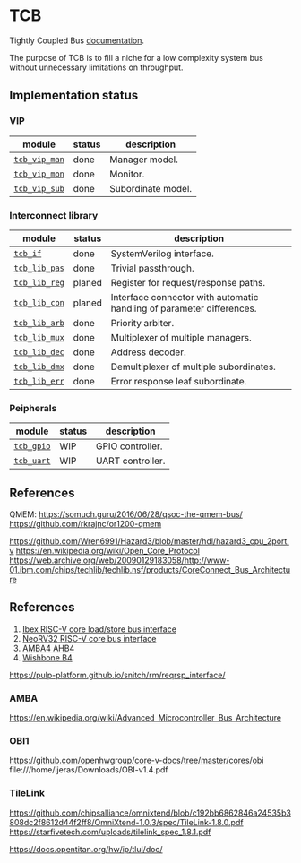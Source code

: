 # TCB

Tightly Coupled Bus [documentation](doc/TCB.md).

The purpose of TCB is to fill a niche for a low complexity system bus
without unnecessary limitations on throughput.

## Implementation status

### VIP

| module                                      | status | description |
|---------------------------------------------|--------|-------------|
| [`tcb_vip_man`](hdl/tbn/vip/tcb_vip_man.sv) | done   | Manager model. |
| [`tcb_vip_mon`](hdl/tbn/vip/tcb_vip_mon.sv) | done   | Monitor. |
| [`tcb_vip_sub`](hdl/tbn/vip/tcb_vip_sub.sv) | done   | Subordinate model. |

### Interconnect library

| module                                      | status | description |
|---------------------------------------------|--------|-------------|
| [`tcb_if`     ](hdl/rtl/tcb_if.sv         ) | done   | SystemVerilog interface. |
| [`tcb_lib_pas`](hdl/rtl/lib/tcb_lib_pas.sv) | done   | Trivial passthrough. |
| [`tcb_lib_reg`](hdl/rtl/lib/tcb_lib_reg.sv) | planed | Register for request/response paths. |
| [`tcb_lib_con`](hdl/rtl/lib/tcb_lib_con.sv) | planed | Interface connector with automatic handling of parameter differences. |
| [`tcb_lib_arb`](hdl/rtl/lib/tcb_lib_arb.sv) | done   | Priority arbiter. |
| [`tcb_lib_mux`](hdl/rtl/lib/tcb_lib_mux.sv) | done   | Multiplexer of multiple managers. |
| [`tcb_lib_dec`](hdl/rtl/lib/tcb_lib_dec.sv) | done   | Address decoder. |
| [`tcb_lib_dmx`](hdl/rtl/lib/tcb_lib_dmx.sv) | done   | Demultiplexer of multiple subordinates. |
| [`tcb_lib_err`](hdl/rtl/lib/tcb_lib_err.sv) | done   | Error response leaf subordinate. |

### Peipherals

| module                                  | status | description |
|-----------------------------------------|--------|-------------|
| [`tcb_gpio` ](hdl/rtl/gpio/tcb_gpio.sv) | WIP    | GPIO controller. |
| [`tcb_uart` ](hdl/rtl/uart/tcb_uart.sv) | WIP    | UART controller. |

## References

QMEM:
https://somuch.guru/2016/06/28/qsoc-the-qmem-bus/
https://github.com/rkrajnc/or1200-qmem

https://github.com/Wren6991/Hazard3/blob/master/hdl/hazard3_cpu_2port.v
https://en.wikipedia.org/wiki/Open_Core_Protocol
https://web.archive.org/web/20090129183058/http://www-01.ibm.com/chips/techlib/techlib.nsf/products/CoreConnect_Bus_Architecture

## References

1. [Ibex RISC-V core load/store bus interface](https://ibex-core.readthedocs.io/en/latest/02_user/integration.html)
2. [NeoRV32 RISC-V core bus interface](https://stnolting.github.io/neorv32/#_bus_interface)
3. [AMBA4 AHB4](https://developer.arm.com/documentation/ihi0033/latest/)
4. [Wishbone B4](https://cdn.opencores.org/downloads/wbspec_b4.pdf)

https://pulp-platform.github.io/snitch/rm/reqrsp_interface/

### AMBA

https://en.wikipedia.org/wiki/Advanced_Microcontroller_Bus_Architecture

### OBI1

https://github.com/openhwgroup/core-v-docs/tree/master/cores/obi
file:///home/ijeras/Downloads/OBI-v1.4.pdf

### TileLink

https://github.com/chipsalliance/omnixtend/blob/c192bb6862846a24535b3808dc2f8612d44f2ff8/OmniXtend-1.0.3/spec/TileLink-1.8.0.pdf
https://starfivetech.com/uploads/tilelink_spec_1.8.1.pdf

https://docs.opentitan.org/hw/ip/tlul/doc/